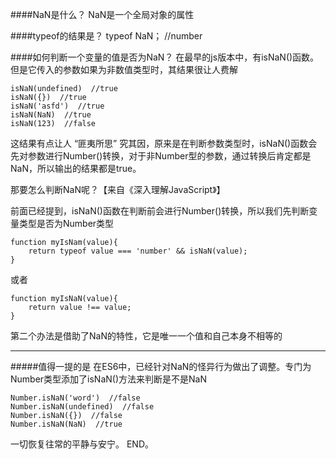 ####NaN是什么？
NaN是一个全局对象的属性

####typeof的结果是？
    typeof NaN； //number

####如何判断一个变量的值是否为NaN？
在最早的js版本中，有isNaN()函数。但是它传入的参数如果为非数值类型时，其结果很让人费解

    isNaN(undefined)  //true
    isNaN({})  //true
    isNaN('asfd')  //true
    isNaN(NaN)  //true
    isNaN(123)  //false
这结果有点让人 “匪夷所思” 究其因，原来是在判断参数类型时，isNaN()函数会先对参数进行Number()转换，对于非Number型的参数，通过转换后肯定都是NaN，所以输出的结果都是true。

那要怎么判断NaN呢？【来自《深入理解JavaScript》】

前面已经提到，isNaN()函数在判断前会进行Number()转换，所以我们先判断变量类型是否为Number类型

    function myIsNam(value){
    	return typeof value === 'number' && isNaN(value);
    }
或者

    function myIsNaN(value){
    	return value !== value;
    }
第二个办法是借助了NaN的特性，它是唯一一个值和自己本身不相等的
***
#####值得一提的是
在ES6中，已经针对NaN的怪异行为做出了调整。专门为Number类型添加了isNaN()方法来判断是不是NaN

    Number.isNaN('word')  //false
    Number.isNaN(undefined)  //false
    Number.isNaN({})  //false
    Number.isNaN(NaN)  //true
一切恢复往常的平静与安宁。  END。